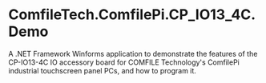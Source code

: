 # ComfileTech.ComfilePi.CP_IO13_4C.Demo
A .NET Framework Winforms application to demonstrate the features of the CP-IO13-4C IO accessory board for COMFILE Technology's ComfilePi industrial touchscreen panel PCs, and how to program it.
